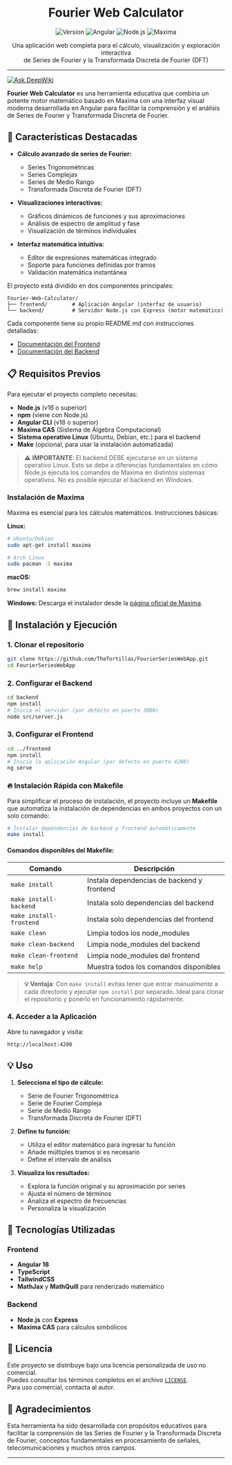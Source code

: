 <div align="center">
  <h1>Fourier Web Calculator</h1>
  
  <p>
    <img src="https://img.shields.io/badge/Version-1.0.0-brightgreen" alt="Version"/>
    <img src="https://img.shields.io/badge/Angular-18-red" alt="Angular"/>
    <img src="https://img.shields.io/badge/Node.js-16+-green" alt="Node.js"/>
    <img src="https://img.shields.io/badge/Maxima-CAS-blue" alt="Maxima"/>
  </p>

  <p>Una aplicación web completa para el cálculo, visualización y exploración interactiva<br>de Series de Fourier y la Transformada Discreta de Fourier (DFT)</p>
  
  <hr>
</div>

[![Ask DeepWiki](https://deepwiki.com/badge.svg)](https://deepwiki.com/TheTortillas/FourierSeriesWebApp)

<!--deepwiki-title: Fourier Web Calculator-->
<!--deepwiki-description: Una aplicación web completa para el cálculo, visualización y exploración interactiva de Series de Fourier y la Transformada Discreta de Fourier (DFT). Combina un potente motor matemático basado en Maxima con una interfaz visual moderna desarrollada en Angular.-->
<!--deepwiki-stack: Angular 18, Node.js, Express, Maxima CAS, TypeScript, TailwindCSS, MathJax, MathQuill-->
<!--deepwiki-keywords: series de fourier, transformada discreta de fourier, DFT, cálculo matemático, visualización interactiva, maxima cas, funciones por tramos, análisis de espectro, procesamiento de señales-->
<!--deepwiki-main: frontend/src/app/-->
<!--deepwiki-main: backend/src/server.js-->
<!--deepwiki-main: backend/src/routes/-->
<!--deepwiki-main: frontend/src/app/components/-->

**Fourier Web Calculator** es una herramienta educativa que combina un potente motor matemático basado en Maxima con una interfaz visual moderna desarrollada en Angular para facilitar la comprensión y el análisis de Series de Fourier y Transformada Discreta de Fourier.

## 🌟 Características Destacadas

- **Cálculo avanzado de series de Fourier:**

  - Series Trigonométricas
  - Series Complejas
  - Series de Medio Rango
  - Transformada Discreta de Fourier (DFT)

- **Visualizaciones interactivas:**

  - Gráficos dinámicos de funciones y sus aproximaciones
  - Análisis de espectro de amplitud y fase
  - Visualización de términos individuales

- **Interfaz matemática intuitiva:**
  - Editor de expresiones matemáticas integrado
  - Soporte para funciones definidas por tramos
  - Validación matemática instantánea

El proyecto está dividido en dos componentes principales:

```
Fourier-Web-Calculator/
├── frontend/        # Aplicación Angular (interfaz de usuario)
└── backend/         # Servidor Node.js con Express (motor matemático)
```

Cada componente tiene su propio README.md con instrucciones detalladas:

- [Documentación del Frontend](./frontend/README.md)
- [Documentación del Backend](./backend/README.md)

## 📋 Requisitos Previos

Para ejecutar el proyecto completo necesitas:

- **Node.js** (v16 o superior)
- **npm** (viene con Node.js)
- **Angular CLI** (v18 o superior)
- **Maxima CAS** (Sistema de Álgebra Computacional)
- **Sistema operativo Linux** (Ubuntu, Debian, etc.) para el backend
- **Make** (opcional, para usar la instalación automatizada)

> ⚠️ **IMPORTANTE**: El backend DEBE ejecutarse en un sistema operativo Linux. Esto se debe a diferencias fundamentales en cómo Node.js ejecuta los comandos de Maxima en distintos sistemas operativos. No es posible ejecutar el backend en Windows.

### Instalación de Maxima

Maxima es esencial para los cálculos matemáticos. Instrucciones básicas:

**Linux:**

```bash
# Ubuntu/Debian
sudo apt-get install maxima

# Arch Linux
sudo pacman -S maxima
```

**macOS:**

```bash
brew install maxima
```

**Windows:**
Descarga el instalador desde la [página oficial de Maxima](https://maxima.sourceforge.io/download.html).

## 🚀 Instalación y Ejecución

### 1. Clonar el repositorio

```bash
git clone https://github.com/TheTortillas/FourierSeriesWebApp.git
cd FourierSeriesWebApp
```

### 2. Configurar el Backend

```bash
cd backend
npm install
# Inicia el servidor (por defecto en puerto 3000)
node src/server.js
```

### 3. Configurar el Frontend

```bash
cd ../frontend
npm install
# Inicia la aplicación Angular (por defecto en puerto 4200)
ng serve
```

### 🔥 Instalación Rápida con Makefile

Para simplificar el proceso de instalación, el proyecto incluye un **Makefile** que automatiza la instalación de dependencias en ambos proyectos con un solo comando:

```bash
# Instalar dependencias de backend y frontend automáticamente
make install
```

#### Comandos disponibles del Makefile:

| Comando                 | Descripción                                |
| ----------------------- | ------------------------------------------ |
| `make install`          | Instala dependencias de backend y frontend |
| `make install-backend`  | Instala solo dependencias del backend      |
| `make install-frontend` | Instala solo dependencias del frontend     |
| `make clean`            | Limpia todos los node_modules              |
| `make clean-backend`    | Limpia node_modules del backend            |
| `make clean-frontend`   | Limpia node_modules del frontend           |
| `make help`             | Muestra todos los comandos disponibles     |

> **💡 Ventaja**: Con `make install` evitas tener que entrar manualmente a cada directorio y ejecutar `npm install` por separado. Ideal para clonar el repositorio y ponerlo en funcionamiento rápidamente.

### 4. Acceder a la Aplicación

Abre tu navegador y visita:

```
http://localhost:4200
```

## 💡 Uso

1. **Selecciona el tipo de cálculo:**

   - Serie de Fourier Trigonométrica
   - Serie de Fourier Compleja
   - Serie de Medio Rango
   - Transformada Discreta de Fourier (DFT)

2. **Define tu función:**

   - Utiliza el editor matemático para ingresar tu función
   - Añade múltiples tramos si es necesario
   - Define el intervalo de análisis

3. **Visualiza los resultados:**
   - Explora la función original y su aproximación por series
   - Ajusta el número de términos
   - Analiza el espectro de frecuencias
   - Personaliza la visualización

## 🔧 Tecnologías Utilizadas

### Frontend

- **Angular 18**
- **TypeScript**
- **TailwindCSS**
- **MathJax** y **MathQuill** para renderizado matemático

### Backend

- **Node.js** con **Express**
- **Maxima CAS** para cálculos simbólicos

## 📜 Licencia

Este proyecto se distribuye bajo una licencia personalizada de uso no comercial.  
Puedes consultar los términos completos en el archivo [`LICENSE`](./LICENSE).  
Para uso comercial, contacta al autor.

## 🙏 Agradecimientos

Esta herramienta ha sido desarrollada con propósitos educativos para facilitar la comprensión de las Series de Fourier y la Transformada Discreta de Fourier, conceptos fundamentales en procesamiento de señales, telecomunicaciones y muchos otros campos.

---
